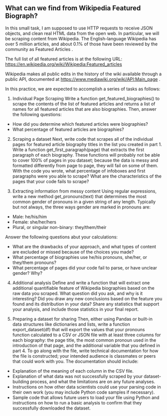 ## What can we find from Wikipedia Featured Biograph?

In this small task, I am supposed to use HTTP requests to receive JSON objects, and clean real
HTML data from the open web. In particular, we will be scraping content from Wikipedia. The
English-language Wikipedia has over 5 million articles, and about 0.1% of those have been reviewed
by the community as Featured Articles . 

The full list of all featured articles is at the following URL:
https://en.wikipedia.org/wiki/Wikipedia:Featured_articles

Wikipedia makes all public edits in the history of the wiki available through a public API, documented
at https://www.mediawiki.org/wiki/API:Main_page .

In this practice, we are expected to accomplish a series of tasks as follows:

1. Individual Page Scraping
Write a function get_featured_biographies() to scrape the contents of the list of featured
articles and returns a list of names for all featured articles that are also biographies. Then, answer
the following questions:
*  How did you determine which featured articles were biographies?
*  What percentage of featured articles are biographies?

2. Scraping a dataset
Next, write code that scrapes all of the individual pages for featured article biography titles in the list
you created in part 1. Write a function get_first_paragraph(page) that extracts the first
paragraph of each biography.
These functions will probably not be able to cover 100% of pages in you dataset; because the data
is messy and formatted differently from page to page, they will fail on some of them. With the code
you wrote, what percentage of infoboxes and first paragraphs were you able to scrape? What are
the characteristics of the pages that your code fails to scrape?

3. Extracting information from messy content
Using regular expressions, write a new method get_pronouns(text) that determines the most
common gender of pronouns in a given string of any length. Typically but not always, the three ways
gender are marked in pronouns are:
*  Male: he/his/him
*  Female: she/her/hers
*  Plural, or singular non-binary: they/them/their

Answer the following questions abut your calculations:
*  What are the drawbacks of your approach, and what types of content are excluded or missed
because of the choices you made?
*  What percentage of biographies use he/his pronouns, she/her, or they/them pronouns?
*  What percentage of pages did your code fail to parse, or have unclear gender? Why?

4. Additional analysis
Define and write a function that will extract one additional quantifiable feature of Wikipedia
biographies based on the raw data you scraped. What question did you ask, and why is it
interesting? Did you draw any new conclusions based on the feature you found and its distribution in
your data? Share any statistics that support your analysis, and include those statistics in your final
report.

5. Preparing a dataset for sharing
Then, either using Pandas or built-in data structures like dictionaries and lists, write a function
export_dataset(df) that will export the values that your pronouns function calculated to a CSV
or JSON file with at least three columns for each biography: the page title, the most common
pronoun used in the introduction of that page, and the additional variable that you defined in part 4.
To go along with the file, write technical documentation for how the file is constructed; your intended
audience is classmates or peers that could work with you. The documentation should include:
*  Explanation of the meaning of each column in the CSV file.
*  Explanation of what data was not successfully scraped by your dataset-building process, and
what the limitations are on any future analyses.
*  Instructions on how other data scientists could use your parsing code in their own work (you
may include Python code samples if necessary).
*  Sample code that allows future users to load your file using Python and instructions on how
to run a basic analysis to confirm that they successfully downloaded the dataset.
